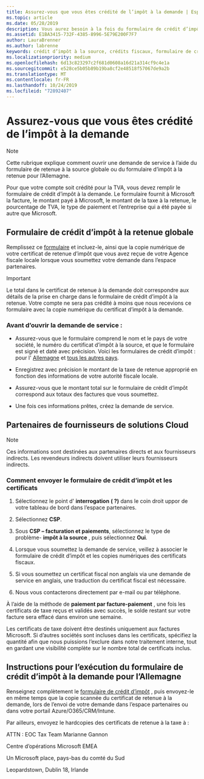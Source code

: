 ```yaml
---
title: Assurez-vous que vous êtes crédité de l’impôt à la demande | Espace partenaires
ms.topic: article
ms.date: 05/28/2019
description: Vous aurez besoin à la fois du formulaire de crédit d’impôt à la retenue et du certificat de retenue à la source pour ouvrir une demande de service.
ms.assetid: E1BA3415-732F-4385-8996-5E79E200F7F7
author: LauraBrenner
ms.author: labrenne
keywords: crédit d’impôt à la source, crédits fiscaux, formulaire de crédit d’impôt allemand, formulaire de crédit fiscal
ms.localizationpriority: medium
ms.openlocfilehash: 6d13c823297c2f681d0608a16d21a314cf9c4e1a
ms.sourcegitcommit: e528ce5b05b89b19ba8cf2e48518f57067de9a2b
ms.translationtype: MT
ms.contentlocale: fr-FR
ms.lasthandoff: 10/24/2019
ms.locfileid: "72892407"
---
```

# <a name="make-sure-you-are-credited-for-withholding-tax"></a>Assurez-vous que vous êtes crédité de l’impôt à la demande

>[!Note]
>Cette rubrique explique comment ouvrir une demande de service à l’aide du formulaire de retenue à la source globale ou du formulaire d’impôt à la retenue pour l’Allemagne.

Pour que votre compte soit crédité pour la TVA, vous devez remplir le formulaire de crédit d’impôt à la demande. Le formulaire fournit à Microsoft la facture, le montant payé à Microsoft, le montant de la taxe à la retenue, le pourcentage de TVA, le type de paiement et l’entreprise qui a été payée si autre que Microsoft.  

## <a name="global-withholding-tax-credit-form"></a>Formulaire de crédit d’impôt à la retenue globale

Remplissez ce [formulaire](https://query.prod.cms.rt.microsoft.com/cms/api/am/binary/RE30311) et incluez-le, ainsi que la copie numérique de votre certificat de retenue d’impôt que vous avez reçue de votre Agence fiscale locale lorsque vous soumettez votre demande dans l’espace partenaires.
>[!IMPORTANT]
>Le total dans le certificat de retenue à la demande doit correspondre aux détails de la prise en charge dans le formulaire de crédit d’impôt à la retenue. Votre compte ne sera pas crédité à moins que nous recevions ce formulaire avec la copie numérique du certificat d’impôt à la demande.

### <a name="before-opening-the-service-request"></a>Avant d’ouvrir la demande de service :

- Assurez-vous que le formulaire comprend le nom et le pays de votre société, le numéro du certificat d’impôt à la source, et que le formulaire est signé et daté avec précision. Voici les formulaires de crédit d’impôt : pour l' [Allemagne](https://query.prod.cms.rt.microsoft.com/cms/api/am/binary/RE305Lo) et [tous les autres pays](https://query.prod.cms.rt.microsoft.com/cms/api/am/binary/RE30311).

- Enregistrez avec précision le montant de la taxe de retenue approprié en fonction des informations de votre autorité fiscale locale.

- Assurez-vous que le montant total sur le formulaire de crédit d’impôt correspond aux totaux des factures que vous soumettez. 

- Une fois ces informations prêtes, créez la demande de service.

## <a name="cloud-solution-provider-partners"></a>Partenaires de fournisseurs de solutions Cloud

>[!Note]
>Ces informations sont destinées aux partenaires directs et aux fournisseurs indirects. Les revendeurs indirects doivent utiliser leurs fournisseurs indirects.

### <a name="how-to-submit-the-tax-credit-form-and-the-certificates"></a>Comment envoyer le formulaire de crédit d’impôt et les certificats

1. Sélectionnez le point d' **interrogation** **( ?)** dans le coin droit uppor de votre tableau de bord dans l’espace partenaires.

2. Sélectionnez **CSP**.

3. Sous **CSP – facturation et paiements**, sélectionnez le type de problème- **impôt à la source** , puis sélectionnez **Oui**. 

4. Lorsque vous soumettez la demande de service, veillez à associer le formulaire de crédit d’impôt et les copies numériques des certificats fiscaux.

5. Si vous soumettez un certificat fiscal non anglais via une demande de service en anglais, une traduction du certificat fiscal est nécessaire.

6. Nous vous contacterons directement par e-mail ou par téléphone.

À l’aide de la méthode de **paiement par facture-paiement** , une fois les certificats de taxe reçus et validés avec succès, le solde restant sur votre facture sera effacé dans environ une semaine. 

Les certificats de taxe doivent être destinés uniquement aux factures Microsoft. Si d’autres sociétés sont incluses dans les certificats, spécifiez la quantité afin que nous puissions l’exclure dans notre traitement interne, tout en gardant une visibilité complète sur le nombre total de certificats inclus. 

## <a name="instructions-for-completing-the-withholding-tax-credit-form-for-germany"></a>Instructions pour l’exécution du formulaire de crédit d’impôt à la demande pour l’Allemagne

Renseignez complètement le [formulaire de crédit d’impôt](https://query.prod.cms.rt.microsoft.com/cms/api/am/binary/RE305Lo) , puis envoyez-le en même temps que la copie scannée du certificat de retenue à la demande, lors de l’envoi de votre demande dans l’espace partenaires ou dans votre portail Azure/O365/CRM/Intune. 

Par ailleurs, envoyez le hardcopies des certificats de retenue à la taxe à :

ATTN : EOC Tax Team Marianne Gannon

Centre d’opérations Microsoft EMEA

Un Microsoft place, pays-bas du comté du Sud

Leopardstown, Dublin 18, Irlande

